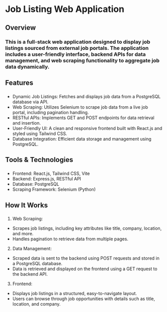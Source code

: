 # Job Listing Web Application
## Overview
### This is a full-stack web application designed to display job listings sourced from external job portals. The application includes a user-friendly interface, backend APIs for data management, and web scraping functionality to aggregate job data dynamically.
## Features
###
- Dynamic Job Listings: Fetches and displays job data from a PostgreSQL database via API.
- Web Scraping: Utilizes Selenium to scrape job data from a live job portal, including pagination handling.
- RESTful APIs: Implements GET and POST endpoints for data retrieval and insertion.
- User-Friendly UI: A clean and responsive frontend built with React.js and styled using Tailwind CSS.
- Database Integration: Efficient data storage and management using PostgreSQL.
## Tools & Technologies
###
- Frontend: React.js, Tailwind CSS, Vite
- Backend: Express.js, RESTful API
- Database: PostgreSQL
- Scraping Framework: Selenium (Python)
## How It Works
###
1. Web Scraping:

- Scrapes job listings, including key attributes like title, company, location, and more.
- Handles pagination to retrieve data from multiple pages.
2. Data Management:

- Scraped data is sent to the backend using POST requests and stored in a PostgreSQL database.
- Data is retrieved and displayed on the frontend using a GET request to the backend API.
3. Frontend:

- Displays job listings in a structured, easy-to-navigate layout.
- Users can browse through job opportunities with details such as title, location, and company.
